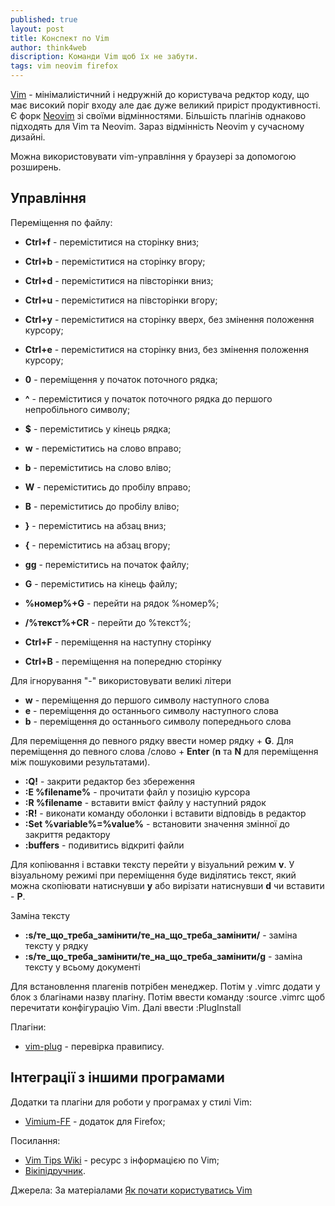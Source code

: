 ```yaml
---
published: true
layout: post
title: Конспект по Vim
author: think4web
discription: Команди Vim щоб їх не забути.
tags: vim neovim firefox
---
```


[Vim](https://www.vim.org/) - мінімалиістичний і недружній до користувача редктор коду, що має високий поріг входу але дає дуже великий приріст продуктивності. Є форк [Neovim](https://neovim.io/) зі своїми відмінностями. Більшість плагінів однаково підходять для Vim та Neovim. Зараз відмінність Neovim у сучасному дизайні. 

Можна використовувати vim-управління у браузері за допомогою розширень.

## Управління

Переміщення по файлу:
- **Ctrl+f** - переміститися на сторінку вниз;
- **Ctrl+b** - переміститися на сторінку вгору;
- **Ctrl+d** - переміститися на півсторінки вниз;
- **Ctrl+u** - переміститися на півсторінки вгору;
- **Ctrl+y** - переміститися на сторінку вверх, без змінення положення курсору;
- **Ctrl+e** - переміститися на сторінку вниз, без змінення положення курсору;
- **0** - переміщення у початок поточного рядка;
- **^** - переміститися у початок поточного рядка до першого непробільного символу;
- **$** - переміститись у кінець рядка;
- **w** - переміститись на слово вправо;
- **b** - переміститись на слово вліво;
- **W** - переміститись до пробілу вправо;
- **B** - переміститись до пробілу вліво;
- **}** - переміститись на абзац вниз;
- **{** - переміститись на абзац вгору;
- **gg** - переміститись на початок файлу;
- **G** - переміститись на кінець файлу;
- **%номер%+G** - перейти на рядок %номер%;
- **/%текст%+CR** - перейти до %текст%;


- **Ctrl+F** - переміщення на наступну сторінку
- **Ctrl+B** - переміщення на попередню сторінку

Для ігнорування "-" використовувати великі літери
- **w** - переміщення до першого символу наступного слова
- **e** - переміщення до останнього символу наступного слова
- **b** - переміщення до останнього символу попереднього слова

Для переміщення до певного рядку ввести номер рядку + **G**.
Для переміщення до певного слова /слово + **Enter** (**n** та **N** для переміщення між пошуковими результатами).

- **:Q!** - закрити редактор без збереження
- **:E %filename%** - прочитати файл у позицію курсора
- **:R %filename** - вставити вміст файлу у наступний рядок
- **:R!** - виконати команду оболонки і вставити відповідь в редактор
- **:Set %variable%=%value%** - встановити значення змінної до закриття редактору
- **:buffers** - подивитись відкриті файли 

Для копіювання і вставки тексту перейти у візуальний режим **v**. У візуальному режимі при переміщення буде виділятись текст, який можна скопіювати натиснувши **y** або вирізати натиснувши **d** чи вставити - **P**.

Заміна тексту
- **:s/те_що_треба_замінити/те_на_що_треба_замінити/** - заміна тексту у рядку
- **:s/те_що_треба_замінити/те_на_що_треба_замінити/g** - заміна тексту у всьому документі

Для встановлення плагенів потрібен менеджер. Потім у .vimrc додати у блок з благінами назву плагіну. Потім ввести команду :source .vimrc щоб перечитати конфігурацію Vim. Далі ввести :PlugInstall

Плагіни:
- [vim-plug](https://github.com/preservim/vim-lexical) - перевірка правипису.

## Інтеграції з іншими програмами

Додатки та плагіни для роботи у програмах у стилі Vim:
- [Vimium-FF](https://addons.mozilla.org/en-US/firefox/addon/vimium-ff/) - додаток для Firefox;

Посилання:
- [Vim Tips Wiki](https://vim.fandom.com/wiki/Vim_Tips_Wiki) - ресурс з інформацією по Vim;
- [Вікіпідручник](https://uk.wikibooks.org/wiki/Vim).

Джерела:
За матеріалами [Як почати користуватись Vim](https://codeguida.com/post/2253)

